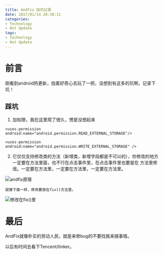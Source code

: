 ```yaml
---
title: Andfix 踩坑记录
date: 2017/01/14 20:30:11
categories:
- Technology
- Hot Update
tags:
- Technology
- Hot Update
---
```

# 前言
刚看到android热更新，抱着好奇心去玩了一把，没想到有这多的坑啊，记录下坑！

<!-- more -->

## 踩坑
1. 加权限，我在这里爬了很久，愣是没想起来

```
<uses-permission android:name="android.permission.READ_EXTERNAL_STORAGE"/>

<uses-permission android:name="android.permission.WRITE_EXTERNAL_STORAGE" />
```

2. 它仅仅支持修改类的方法（新增类，新增字段都是不可以的），你修改的地方一定要在方法里面，也不行在点击事件里，在点击事件里也要是在    方法里修改。一定要在方法里，一定要在方法里，一定要在方法里。

![andfix原理](http://upload-images.jianshu.io/upload_images/2566179-3e66d5fff2b8ae52.png?imageMogr2/auto-orient/strip%7CimageView2/2/w/1240)

    就像下面一样，修改要放在fix()方法里。
    
![修改在fix()里](http://upload-images.jianshu.io/upload_images/2566179-3e17e8bbab3c0d47.png)


# 最后
AndFix就像朴实的劳动人民，就是来修bug的不要找我来搞事情。

以后有时间去看下Tencent/tinker。

